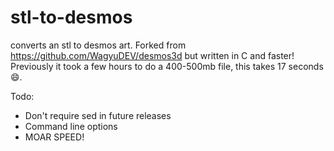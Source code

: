 # stl-to-desmos
converts an stl to desmos art. 
Forked from https://github.com/WagyuDEV/desmos3d but written in C and faster!
Previously it took a few hours to do a 400-500mb file, this takes 17 seconds 😄.

Todo:
- Don't require sed in future releases
- Command line options
- MOAR SPEED!
